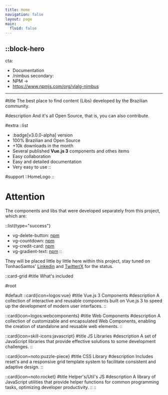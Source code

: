 ```yaml
---
title: Home
navigation: false
layout: page
main:
  fluid: false
---
```


::block-hero
---
cta:
  - Documentation
  - /nimbus
secondary:
  - NPM →
  - https://www.npmjs.com/org/vlalg-nimbus
---

#title
The best place to find content (Libs) developed by the Brazilian community.

#description
And it's all Open Source, that is, you can also contribute.

#extra
  ::list
  - :badge[v3.0.0-alpha] version
  - 100% Brazilian and Open Source
  - +10k downloads in the month
  - Several published **Vue.js 3** components and othes items
  - Easy collaboration
  - Easy and detailed documentation
  - Very easy to use
  ::

#support
  ::HomeLogo
::

# Attention

The components and libs that were developed separately from this project, which are:

::list{type="success"}
- vg-delete-button: [npm](https://www.npmjs.com/package/@vemlavaraloucagamers/vg-delete-button)
- vg-countdown: [npm](https://www.npmjs.com/package/@vemlavaraloucagamers/vg-countdown)
- vg-credit-card: [npm](https://www.npmjs.com/package/@vemlavaraloucagamers/vg-credit-card)
- vg-gradient-text: [npm](https://www.npmjs.com/package/@vemlavaraloucagamers/vg-text)
::

They will be placed little by little here within this project, stay tuned on TonhaoSantos' [Linkedin](https://www.linkedin.com/in/tonhaosantos/) and [Twitter/X](https://twitter.com/SantosTonhao) for the status.

<margin-content size="75"></margin-content>

::card-grid
#title
What's included

#root

#default
  ::card{icon=logos:vue}
  #title
  Vue.js 3 Components
  #description
  A collection of interactive and reusable components built on Vue.js 3 to speed up the development of modern user interfaces.
  ::

  ::card{icon=logos:webcomponents}
  #title
  Web Components
  #description
  A collection of customizable and encapsulated Web Components, enabling the creation of standalone and reusable web elements.
  ::

  ::card{icon=skill-icons:javascript}
  #title
  JS Libraries
  #description
  A set of JavaScript libraries that provide effective solutions to some development challenges.
  ::

  ::card{icon=noto:puzzle-piece}
  #title
  CSS Library
  #description
  Includes reset's and a responsive grid template system to facilitate consistent and adaptive design.
  ::

  ::card{icon=noto:rocket}
  #title
  Helper's/Util's JS
  #description
  A library of JavaScript utilities that provide helper functions for common programming tasks, optimizing developer productivity.
  ::
::
